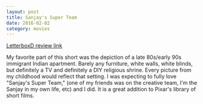 ```yaml
---
layout: post
title: Sanjay's Super Team 
date: 2016-02-02
category: movies
---
```

 
[LetterboxD review link](http://letterboxd.com/samarthbhaskar/film/sanjays-super-team/)

 My favorite part of this short was the depiction of a late 80s/early 90s immigrant Indian apartment. Barely any furniture, white walls, white blinds, but definitely a TV and definitely a DIY religious shrine. Every picture from my childhood would reflect that setting. I was expecting to fully love "Sanjay's Super Team," (one of my friends was on the creative team, I'm the Sanjay in my own life, etc) and I did. It is a great addition to Pixar's library of short films.
